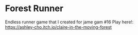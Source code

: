 # Forest Runner
Endless runner game that I created for jame gam #16
Play here!:
https://ashley-cho.itch.io/claire-in-the-moving-forest
